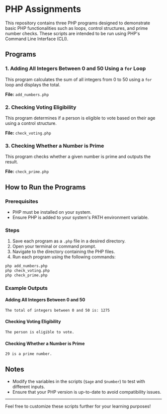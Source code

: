 
# PHP Assignments

This repository contains three PHP programs designed to demonstrate basic PHP functionalities such as loops, control structures, and prime number checks. These scripts are intended to be run using PHP's Command Line Interface (CLI).

## Programs

### 1. Adding All Integers Between 0 and 50 Using a `for` Loop
This program calculates the sum of all integers from 0 to 50 using a `for` loop and displays the total.

**File:** `add_numbers.php`

### 2. Checking Voting Eligibility
This program determines if a person is eligible to vote based on their age using a control structure.

**File:** `check_voting.php`

### 3. Checking Whether a Number is Prime
This program checks whether a given number is prime and outputs the result.

**File:** `check_prime.php`

## How to Run the Programs

### Prerequisites
- PHP must be installed on your system.
- Ensure PHP is added to your system's PATH environment variable.

### Steps
1. Save each program as a `.php` file in a desired directory.
2. Open your terminal or command prompt.
3. Navigate to the directory containing the PHP files.
4. Run each program using the following commands:

```bash
php add_numbers.php
php check_voting.php
php check_prime.php
```

### Example Outputs

#### Adding All Integers Between 0 and 50
```bash
The total of integers between 0 and 50 is: 1275
```

#### Checking Voting Eligibility
```bash
The person is eligible to vote.
```

#### Checking Whether a Number is Prime
```bash
29 is a prime number.
```

## Notes
- Modify the variables in the scripts (`$age` and `$number`) to test with different inputs.
- Ensure that your PHP version is up-to-date to avoid compatibility issues.

---

Feel free to customize these scripts further for your learning purposes!
